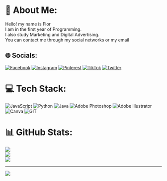 # 💫 About Me:
Hello! my name is Flor<br>I am in the first year of Programming.<br>I also study Marketing and Digital Advertising.<br>You can contact me through my social networks or my email


## 🌐 Socials:
[![Facebook](https://img.shields.io/badge/Facebook-%231877F2.svg?logo=Facebook&logoColor=white)](https://facebook.com/Florrlucia) [![Instagram](https://img.shields.io/badge/Instagram-%23E4405F.svg?logo=Instagram&logoColor=white)](https://instagram.com/Florrlucia) [![Pinterest](https://img.shields.io/badge/Pinterest-%23E60023.svg?logo=Pinterest&logoColor=white)](https://pinterest.com/Florrlucia) [![TikTok](https://img.shields.io/badge/TikTok-%23000000.svg?logo=TikTok&logoColor=white)](https://tiktok.com/@Florrlucia) [![Twitter](https://img.shields.io/badge/Twitter-%231DA1F2.svg?logo=Twitter&logoColor=white)](https://twitter.com/Florrlucia) 

# 💻 Tech Stack:
![JavaScript](https://img.shields.io/badge/javascript-%23323330.svg?style=plastic&logo=javascript&logoColor=%23F7DF1E) ![Python](https://img.shields.io/badge/python-3670A0?style=plastic&logo=python&logoColor=ffdd54) ![Java](https://img.shields.io/badge/java-%23ED8B00.svg?style=plastic&logo=java&logoColor=white) ![Adobe Photoshop](https://img.shields.io/badge/adobephotoshop-%2331A8FF.svg?style=plastic&logo=adobephotoshop&logoColor=white) ![Adobe Illustrator](https://img.shields.io/badge/adobeillustrator-%23FF9A00.svg?style=plastic&logo=adobeillustrator&logoColor=white) ![Canva](https://img.shields.io/badge/Canva-%2300C4CC.svg?style=plastic&logo=Canva&logoColor=white) ![GIT](https://img.shields.io/badge/Git-fc6d26?style=plastic&logo=git&logoColor=white)
# 📊 GitHub Stats:
![](https://github-readme-stats.vercel.app/api?username=florrlucia&theme=swift&hide_border=false&include_all_commits=false&count_private=false)<br/>
![](https://github-readme-streak-stats.herokuapp.com/?user=florrlucia&theme=swift&hide_border=false)<br/>
![](https://github-readme-stats.vercel.app/api/top-langs/?username=florrlucia&theme=swift&hide_border=false&include_all_commits=false&count_private=false&layout=compact)

---
[![](https://visitcount.itsvg.in/api?id=florrlucia&icon=0&color=0)](https://visitcount.itsvg.in)

<!-- Proudly created with GPRM ( https://gprm.itsvg.in ) -->
